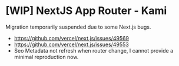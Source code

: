 # [WIP] NextJS App Router - Kami

Migration temporarily suspended due to some Next.js bugs.

- https://github.com/vercel/next.js/issues/49569
- https://github.com/vercel/next.js/issues/49553
- Seo Metadata not refresh when router change, I cannot provide a minimal reproduction now.